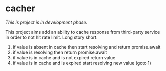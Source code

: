 # cacher
*This is project is in development phase.*

This project aims add an ability to cache response from third-party service in order to not hit rate limit.
Long story short:
1. if value is absent in cache then start resolving and return promise.await
2. if value is resolving then return promise.await
3. if value is in cache and is not expired return value
4. if value is in cache and is expired start resolving new value (goto 1)
